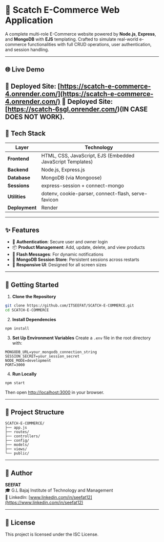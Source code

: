 # 🛒 Scatch E-Commerce Web Application

A complete multi-role E-Commerce website powered by **Node.js**, **Express**, and **MongoDB** with **EJS** templating. Crafted to simulate real-world e-commerce functionalities with full CRUD operations, user authentication, and session handling.

---

## 🌐 Live Demo

🔗 **Deployed Site:** [https://scatch-e-commerce-4.onrender.com/](https://scatch-e-commerce-4.onrender.com/) 
🔗 **Deployed Site:** [https://scatch-6sgl.onrender.com/)(IN CASE DOES NOT WORK).
---

## 🧰 Tech Stack

| Layer       | Technology                                               |
|-------------|-----------------------------------------------------------|
| **Frontend**| HTML, CSS, JavaScript, EJS (Embedded JavaScript Templates)|
| **Backend** | Node.js, Express.js                                       |
| **Database**| MongoDB (via Mongoose)                                    |
| **Sessions**| express-session + connect-mongo                           |
| **Utilities**| dotenv, cookie-parser, connect-flash, serve-favicon       |
| **Deployment**| Render                                                  |

---

## ✨ Features

- 🔐 **Authentication**: Secure user and owner login  
- 📦 **Product Management**: Add, update, delete, and view products  
- 💬 **Flash Messages**: For dynamic notifications  
- 💾 **MongoDB Session Store**: Persistent sessions across restarts  
- 📱 **Responsive UI**: Designed for all screen sizes  

---

## 🚀 Getting Started

1. **Clone the Repository**
```bash
git clone https://github.com/ITSEEFAT/SCATCH-E-COMMERCE.git
cd SCATCH-E-COMMERCE
```

2. **Install Dependencies**
```bash
npm install
```

3. **Set Up Environment Variables**
Create a `.env` file in the root directory with:
```env
MONGODB_URL=your_mongodb_connection_string
SESSION_SECRET=your_session_secret
NODE_MODE=development
PORT=3000
```

4. **Run Locally**
```bash
npm start
```
Then open [http://localhost:3000](http://localhost:3000) in your browser.

---

## 📁 Project Structure
```arduino
SCATCH-E-COMMERCE/
├── app.js
├── routes/
├── controllers/
├── config/
├── models/
├── views/
└── public/
```

---

## 👤 Author
**SEEFAT**  
🎓 G.L Bajaj Institute of Technology and Management  
🔗 LinkedIn: [www.linkedin.com/in/seefat12](https://www.linkedin.com/in/seefat12)

---

## 📝 License
This project is licensed under the ISC License.
